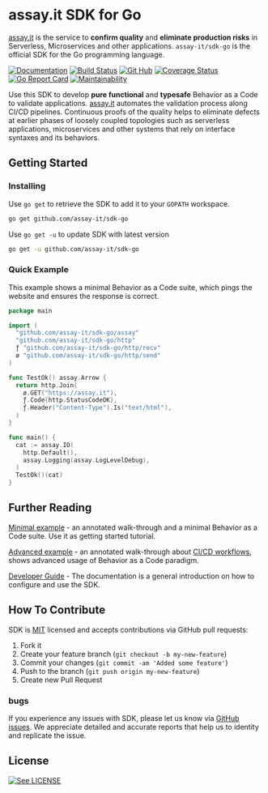 # assay.it SDK for Go

[assay.it](https://assay.it) is the service to **confirm quality** and **eliminate production risks** in Serverless, Microservices and other applications. `assay-it/sdk-go` is the official SDK for the Go programming language.

[![Documentation](https://pkg.go.dev/badge/github.com/assay-it/sdk-go)](https://pkg.go.dev/github.com/assay-it/sdk-go)
[![Build Status](https://github.com/assay-it/sdk-go/workflows/build/badge.svg)](https://github.com/assay-it/sdk-go/actions/)
[![Git Hub](https://img.shields.io/github/last-commit/assay-it/sdk-go.svg)](http://github.com/assay-it/sdk-go)
[![Coverage Status](https://coveralls.io/repos/github/assay-it/sdk-go/badge.svg?branch=master)](https://coveralls.io/github/assay-it/sdk-go?branch=master)
[![Go Report Card](https://goreportcard.com/badge/github.com/assay-it/sdk-go)](https://goreportcard.com/report/github.com/assay-it/sdk-go)
[![Maintainability](https://api.codeclimate.com/v1/badges/9e6bbe00ab093e5465ff/maintainability)](https://codeclimate.com/github/assay-it/sdk-go/maintainability)


Use this SDK to develop **pure functional** and **typesafe** Behavior as a Code to validate applications. [assay.it](https://assay.it) automates the validation process along CI/CD pipelines. Continuous proofs of the quality helps to eliminate defects at earlier phases of loosely coupled topologies such as serverless applications, microservices and other systems that rely on interface syntaxes and its behaviors.


## Getting Started

### Installing

Use `go get` to retrieve the SDK to add it to your `GOPATH` workspace.

```bash
go get github.com/assay-it/sdk-go
```

Use `go get -u` to update SDK with latest version

```bash
go get -u github.com/assay-it/sdk-go
```

### Quick Example

This example shows a minimal Behavior as a Code suite, which pings the website and ensures the response is correct.

```go
package main

import (
  "github.com/assay-it/sdk-go/assay"
  "github.com/assay-it/sdk-go/http"
  ƒ "github.com/assay-it/sdk-go/http/recv"
  ø "github.com/assay-it/sdk-go/http/send"
)

func TestOk() assay.Arrow {
  return http.Join(
    ø.GET("https://assay.it"),
    ƒ.Code(http.StatusCodeOK),
    ƒ.Header("Content-Type").Is("text/html"),
  )
}

func main() {
  cat := assay.IO(
    http.Default(),
    assay.Logging(assay.LogLevelDebug),
  )
  TestOk()(cat)
}
```

## Further Reading

[Minimal example](https://github.com/assay-it/sample.assay.it) - an annotated walk-through and a minimal Behavior as a Code suite. Use it as getting started tutorial.

[Advanced example](https://github.com/assay-it/example.assay.it) - an annotated walk-through about [CI/CD workflows](https://assay.it/2020/07/01/everything-is-continuos/), shows advanced usage of Behavior as a Code paradigm.

[Developer Guide](https://assay.it/doc/core) - The documentation is a general introduction on how to configure and use the SDK.


## How To Contribute

SDK is [MIT](LICENSE) licensed and accepts contributions via GitHub pull requests:

1. Fork it
2. Create your feature branch (`git checkout -b my-new-feature`)
3. Commit your changes (`git commit -am 'Added some feature'`)
4. Push to the branch (`git push origin my-new-feature`)
5. Create new Pull Request

### bugs

If you experience any issues with SDK, please let us know via [GitHub issues](https://github.com/assay-it/sdk-go/issue). We appreciate detailed and accurate reports that help us to identity and replicate the issue. 


## License

[![See LICENSE](https://img.shields.io/github/license/assay-it/sdk-go.svg?style=for-the-badge)](LICENSE)

